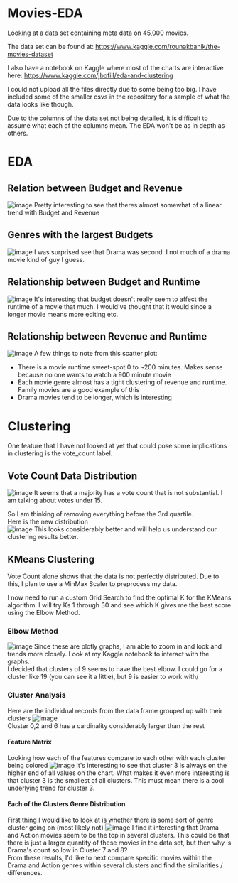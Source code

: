 # Movies-EDA
Looking at a data set containing meta data on 45,000 movies.

The data set can be found at: https://www.kaggle.com/rounakbanik/the-movies-dataset

I also have a notebook on Kaggle where most of the charts are interactive here: https://www.kaggle.com/jbofill/eda-and-clustering

I could not upload all the files directly due to some being too big. I have included some of the smaller csvs in the repository for a sample of what the data looks like though.

Due to the columns of the data set not being detailed, it is difficult to assume what each of the columns mean. The EDA won't be as in depth as others.

# EDA

## Relation between Budget and Revenue
![image](Charts/Rel_Budget_Rev.png)
Pretty interesting to see that theres almost somewhat of a linear trend with Budget and Revenue

## Genres with the largest Budgets
![image](Charts/GenreBudget.png)
I was surprised see that Drama was second. I not much of a drama movie kind of guy I guess. 

## Relationship between Budget and Runtime
![image](Charts/BudgetRuntime.png)
It's interesting that budget doesn't really seem to affect the runtime of a movie that much. I would've thought that it would since a longer movie means more editing etc.

## Relationship between Revenue and Runtime
![image](Charts/RevenueRuntime.png)
A few things to note from this scatter plot:
- There is a movie runtime sweet-spot 0 to ~200 minutes. Makes sense because no one wants to watch a 900 minute movie
- Each movie genre almost has a tight clustering of revenue and runtime. Family movies are a good example of this
- Drama movies tend to be longer, which is interesting


# Clustering
One feature that I have not looked at yet that could pose some implications in clustering is the vote_count label.

## Vote Count Data Distribution
![image](Charts/Full_Vote_Count_Dist.png)
It seems that a majority has a vote count that is not substantial. I am talking about votes under 15.  
  
So I am thinking of removing everything before the 3rd quartile.  
Here is the new distribution  
![image](Charts/Quart_Vote_Count_Dist.png) 
This looks considerably better and will help us understand our clustering results better.


## KMeans Clustering

Vote Count alone shows that the data is not perfectly distributed. Due to this, I plan to use a MinMax Scaler to preprocess my data.  
  
I now need to run a custom Grid Search to find the optimal K for the KMeans algorithm. I will try Ks 1 through 30 and see which K gives me the best score using the Elbow Method.

### Elbow Method
![image](Charts/Elbow_res.png) 
Since these are plotly graphs, I am able to zoom in and look and trends more closely. Look at my Kaggle notebook to interact with the graphs.  
I decided that clusters of 9 seems to have the best elbow. I could go for a cluster like 19 (you can see it a little), but 9 is easier to work with/

### Cluster Analysis
Here are the individual records from the data frame grouped up with their clusters
![image](Charts/Cluster_Record_Count.png)  
Cluster 0,2 and 6 has a cardinality considerably larger than the rest

#### Feature Matrix
Looking how each of the features compare to each other with each cluster being colored
![image](Charts/BigScatterMatrix.png)
It's interesting to see that cluster 3 is always on the higher end of all values on the chart. What makes it even more interesting is that cluster 3 is the smallest of all clusters. This must mean there is a cool underlying trend for cluster 3.  

#### Each of the Clusters Genre Distribution
First thing I would like to look at is whether there is some sort of genre cluster going on (most likely not)
![image](Charts/ClustersGenreDist.png)
I find it interesting that Drama and Action movies seem to be the top in several clusters. This could be that there is just a larger quantity of these movies in the data set, but then why is Drama's count so low in Cluster 7 and 8?  
From these results, I'd like to next compare specific movies within the Drama and Action genres within several clusters and find the similarities / differences.